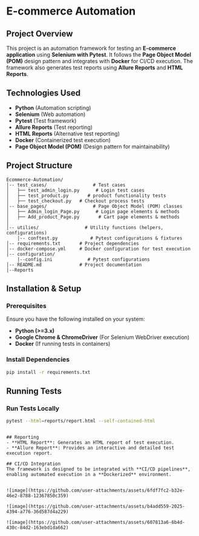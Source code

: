 # E-commerce Automation

## Project Overview
This project is an automation framework for testing an **E-commerce application** using **Selenium with Pytest**. It follows the **Page Object Model (POM)** design pattern and integrates with **Docker** for CI/CD execution. The framework also generates test reports using **Allure Reports** and **HTML Reports**.

## Technologies Used
- **Python** (Automation scripting)
- **Selenium** (Web automation)
- **Pytest** (Test framework)
- **Allure Reports** (Test reporting)
- **HTML Reports** (Alternative test reporting)
- **Docker** (Containerized test execution)
- **Page Object Model (POM)** (Design pattern for maintainability)

## Project Structure
```
Ecommerce-Automation/
│-- test_cases/                 # Test cases
│   ├── test_admin_login.py      # Login test cases
│   ├── test_product.py       # product functionality tests
│   ├── test_checkout.py   # Checkout process tests
│-- base_pages/                 # Page Object Model (POM) classes
│   ├── Admin_login_Page.py      # Login page elements & methods
│   ├── Add_product_Page.py       # Cart page elements & methods
│   
│-- utilies/                 # Utility functions (helpers, configurations)
    │-- conftest.py            # Pytest configurations & fixtures
│-- requirements.txt       # Project dependencies
│-- docker-compose.yml     # Docker configuration for test execution
│-- configuration/
    |--config.ini             # Pytest configurations
│-- README.md              # Project documentation
|--Reports
```

## Installation & Setup
### Prerequisites
Ensure you have the following installed on your system:
- **Python (>=3.x)**
- **Google Chrome & ChromeDriver** (For Selenium WebDriver execution)
- **Docker** (If running tests in containers)

### Install Dependencies
```sh
pip install -r requirements.txt
```

## Running Tests
### Run Tests Locally
```sh
pytest --html=reports/report.html --self-contained-html
```


```

## Reporting
- **HTML Report**: Generates an HTML report of test execution.
- **Allure Report**: Provides an interactive and detailed test execution report.

## CI/CD Integration
The framework is designed to be integrated with **CI/CD pipelines**, enabling automated execution in a **Dockerized** environment.


![image](https://github.com/user-attachments/assets/6fdf7fc2-b32e-46e2-8788-12367850c359)

![image](https://github.com/user-attachments/assets/b4add559-2025-4394-a776-36d587d4a229)

![image](https://github.com/user-attachments/assets/607813a6-6b4d-430c-84d2-163ebd1da662)





